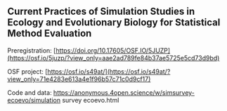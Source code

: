 ## Current Practices of Simulation Studies in Ecology and Evolutionary Biology for Statistical Method Evaluation

Preregistration: [https://doi.org/10.17605/OSF.IO/5JUZP](https://osf.io/5juzp/?view_only=aae2ad789fe84b37ae5725e5cd73d9bd)

OSF project: [https://osf.io/s49at/](https://osf.io/s49at/?view_only=71e4283e613a4e1f96b57c71c0d9cf17)

Code and data: https://anonymous.4open.science/w/simsurvey-ecoevo/simulation survey ecoevo.html

